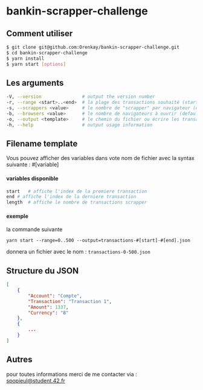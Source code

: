 # bankin-scrapper-challenge


## Comment utiliser

```bash
$ git clone git@github.com:Orenkay/bankin-scrapper-challenge.git
$ cd bankin-scrapper-challenge
$ yarn install
$ yarn start [options]
```

## Les arguments

```bash
-V, --version               # output the version number
-r, --range <start>..<end>  # la plage des transactions souhaité (start / end inclus) (default: 1)
-s, --scrappers <value>     # le nombre de "scrapper" par navigateur (default: 20)
-b, --browsers <value>      # le nombre de navigateurs à ouvrir (default: 1)
-o, --output <template>     # le chemin du fichier ou écrire les transactions
-h, --help                  # output usage information
```

## Filename template

Vous pouvez afficher des variables dans vote nom de fichier avec la syntax suivante : #[variable]

#### variables disponible
```bash
start	# affiche l'index de la premiere transaction
end	# affiche l'index de la derniere transaction
length	# affiche le nombre de transactions scrapper
```
#### exemple
la commande suivante
```
yarn start --range=0..500 --output=transactions-#[start]-#[end].json
```
donnera un fichier avec le nom : ``transactions-0-500.json``



## Structure du JSON

```json
[
	{
		"Account": "Compte",
		"Transaction": "Transaction 1",
		"Amount": 1337,
		"Currency": "Ƀ"
	},
	{
		...
	}
]
```

## Autres

pour toutes informations merci de me contacter via : spopieul@student.42.fr
